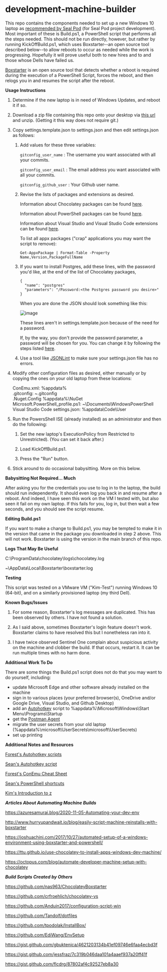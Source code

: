 # development-machine-builder

This repo contains the components needed to set up a new Windows 10 laptop as [recommended by Seal
Pod](https://levelup.atlassian.net/wiki/spaces/POS/pages/299532297/Chapter+6+Tools) (for Seal Pod
project development). Most important of these is Build.ps1, a PowerShell script that performs all
the steps needed. This should not be run directly, however, but rather by running KickOffBuild.ps1, 
which uses Boxstarter--an open source tool described below--to allow reboots to occur as needed
while the work is progressing. Hopefully it will prove useful both to new hires and to and those
whose Dells have failed us.

[Boxstarter](www.boxstarter.org) is an open source tool that detects whether a reboot is required
during the execution of a PowerShell Script, forces the reboot, and then relogs you in and resumes
the script after the reboot.

**Usage Instructions**

1. Determine if the new laptop is in need of Windows Updates, and reboot it if so.

2. Download a zip file containing this repo onto your desktop via
   [this url](https://codeload.github.com/klickyfan/development-machine-builder/zip/main) and
   unzip. (Getting it this way does not require git.)

3. Copy settings.template.json to settings.json and then edit settings.json as follows:

    1. Add values for these three variables:

       `gitconfig_user_name` : The username you want associated with all your commits.
       
       `gitconfig_user_email` : The email address you want associated with all your commits.
       
       `gitconfig_github_user` : Your Github user name.
       
    2. Revise the lists of packages and extensions as desired. 
    
       Information about Chocolatey packages can be found
       [here](https://community.chocolatey.org/packages).

       Information about PowerShell packages can be found
       [here](https://www.powershellgallery.com/packages).

       Information about Visual Studio and Visual Studio Code extensions can be found
       [here](https://marketplace.visualstudio.com).

       To list all appx packages ("crap" applications you may want the script to remove):
       ```
       Get-AppxPackage | Format-Table -Property Name,Version,PackageFullName
       ```
    
    3. If you want to install Postgres, add these lines, with the password you'd like, at the end
       of the list of Chocolatey packages, 

        ```
       {
          "name": "postgres"
          "parameters": "/Password:<the Postgres password you desire>"
       }
       ```
       
       When you are done the JSON should look something like this:
       
       ![image](https://user-images.githubusercontent.com/43219689/137993008-b786594b-8f06-469e-b88e-a5d660448f16.png)
       
       These lines aren't in settings.template.json because of the need for a password.
       
       If, by the way, you don't provide the password parameter, a password will be chosen for you.
       You can change it by following the steps listed [here](https://community.chocolatey.org/packages/postgresql).
   
    4. Use a tool like [JSONLint](https://jsonlint.com) to make sure your settings.json file has no errors.
    
4. Modify other configuration files as desired, either manually or by copying the ones on your old
   laptop from these locations:
   
   ConEmu.xml: %appdata%<br>
   .gitconfig: ~\.gitconfig<br>
   .Nuget.Config %appdata%\NuGet<br>
   Microsoft.PowerShell_profile.ps1: ~\Documents\WindowsPowerShell<br>
   Visual Studio Code settings.json: %appdata\Code\User<br>
 
5. Run the PowersShell ISE (already installed) as an administrator and then do the following:

   1. Set the new laptop's ExecutionPolicy from Restricted to Unrestricted). (You can set it back
   after.)
   
   2. Load KickOffBuild.ps1.
   
   3. Press the "Run" button.

7. Stick around to do occasional babysitting. More on this below.

**Babysitting Not Required... Much**

After asking you for the credentials you use to log in to the laptop, the build should run
independently. It should even log you back in and resume after a reboot. And indeed, I have seen
this work on the VM I tested with, but also seen it fail on my own laptop. If this fails for you,
log in, but then wait a few seconds, and you should see the script resume.

**Editing Build.ps1**

If you want to make a change to Build.ps1, you may be tempted to make it in the version that came
in the package you downloaded in step 2 above. This will not work. Boxstarter is using the version
in the main branch of this repo.

**Logs That May Be Useful**

C:\ProgramData\chocolatey\logs\chocolatey.log

~\AppData\Local\Boxstarter\boxstarter.log 

**Testing**

This script was tested on a VMware VM ("Kim-Test") running Windows 10 (64-bit), and on a similarly 
provisioned laptop (my third Dell).

**Known Bugs/Issues**

1. For some reason, Boxstarter's log messages are duplicated. This has been observed by others. I
have not found a solution.

2. As I said above, sometimes Boxstarter's login feature doesn't work. Boxstarter claims to have
resolved this but I nonetheless ran into it.

3. I have twice observed Sentinel One complain about suspicious activity on the machine and clobber
the build. If that occurs, restart it. It can be run multiple times with no harm done.

**Additional Work To Do**

There are some things the Build.ps1 script does not do that you may want to do yourself, including:

* update Microsoft Edge and other software already installed on the machine
* sign in to various places (your preferred browser(s), OneDrive and/or Google Drive, Visual Studio,
and Github Desktop)
* add an [Autohotkey](https://www.autohotkey.com/) script to %appdata%\Microsoft\Windows\Start Menu\Programs\Startup
* get the [Postman Agent](https://blog.postman.com/introducing-the-postman-agent-send-api-requests-from-your-browser-without-limits/)
* migrate the user secrets from your old laptop (%appdata%\microsoft\UserSecrets\\microsoft\UserSecrets)
* set up printing

**Additional Notes and Resources**

[Forest's Autohotkey scripts](https://github.com/forestb/autohotkey-scripts)

[Sean's Autohotkey script](https://gist.github.com/sxmanton/ec91ad6a6fd31a57e7eb152ad837dcb9)

[Forest's ConEmu Cheat Sheet](https://docs.google.com/document/d/13rbTm06QsbGDe4UHbsJlmxMoRh_yKvEJ9vByQxK-VEA)

[Sean's PowerShell shortcuts](https://gist.github.com/sxmanton/f980cbc5fbd660e89c997c069db6fa4f)

[Kim's Introduction to z](https://docs.google.com/document/d/1RrRuwgPh2OVP05fVQT5iUlCkTfJzTpocs7eJckSmGaY)

***Articles About Automating Machine Builds***

https://azuresamurai.blog/2020-11-05-Automating-your-dev-env

http://www.hurryupandwait.io/blog/easily-script-machine-reinstalls-with-boxstarter

https://joshuachini.com/2017/10/27/automated-setup-of-a-windows-environment-using-boxstarter-and-powershell/

https://ttu.github.io/use-chocolatey-to-install-apps-windows-dev-machine/

https://octopus.com/blog/automate-developer-machine-setup-with-chocolatey

***Build Scripts Created by Others***

https://github.com/nas963/ChocolateyBoxstarter

https://github.com/crfroehlich/chocolatey-vs

https://github.com/Anduin2017/configuration-script-win

https://github.com/Tandolf/dotfiles

https://github.com/tpodolak/InstallBox/

https://github.com/EdiWang/EnvSetup

https://gist.github.com/gbuktenica/4621203134b41ef09746e6faa4ecbd3f

https://gist.github.com/jessfraz/7c319b046daa101a4aaef937a20ff41f

https://gist.github.com/flcdrg/87802af4c92527eb8a30

